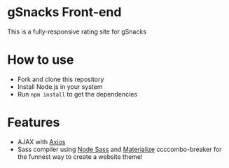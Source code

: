 # gSnacks Front-end

This is a fully-responsive rating site for gSnacks

# How to use

- Fork and clone this repository
- Install Node.js in your system
- Run `npm install` to get the dependencies

# Features
- AJAX with [Axios](https://www.npmjs.com/package/axios)
- Sass compiler using [Node Sass](https://www.npmjs.com/package/node-sass) and [Materialize](https://materializecss.com/about.html) ccccombo-breaker for the funnest way to create a website theme!
